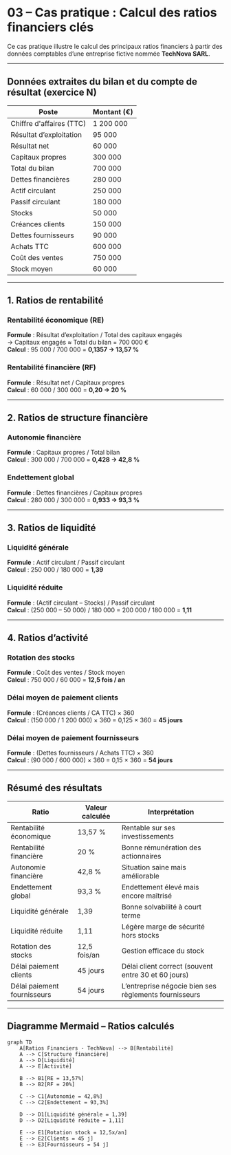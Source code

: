 # 03 – Cas pratique : Calcul des ratios financiers clés

Ce cas pratique illustre le calcul des principaux ratios financiers à partir des données comptables d’une entreprise fictive nommée **TechNova SARL**.

---

## Données extraites du bilan et du compte de résultat (exercice N)

| Poste                          | Montant (€)         |
|--------------------------------|----------------------|
| Chiffre d'affaires (TTC)       | 1 200 000            |
| Résultat d’exploitation        | 95 000               |
| Résultat net                   | 60 000               |
| Capitaux propres               | 300 000              |
| Total du bilan                 | 700 000              |
| Dettes financières             | 280 000              |
| Actif circulant                | 250 000              |
| Passif circulant               | 180 000              |
| Stocks                         | 50 000               |
| Créances clients               | 150 000              |
| Dettes fournisseurs            | 90 000               |
| Achats TTC                     | 600 000              |
| Coût des ventes                | 750 000              |
| Stock moyen                    | 60 000               |

---

## 1. Ratios de rentabilité

### Rentabilité économique (RE)

**Formule** : Résultat d’exploitation / Total des capitaux engagés  
→ Capitaux engagés ≈ Total du bilan = 700 000 €  
**Calcul** : 95 000 / 700 000 = **0,1357 → 13,57 %**

### Rentabilité financière (RF)

**Formule** : Résultat net / Capitaux propres  
**Calcul** : 60 000 / 300 000 = **0,20 → 20 %**

---

## 2. Ratios de structure financière

### Autonomie financière

**Formule** : Capitaux propres / Total bilan  
**Calcul** : 300 000 / 700 000 = **0,428 → 42,8 %**

### Endettement global

**Formule** : Dettes financières / Capitaux propres  
**Calcul** : 280 000 / 300 000 = **0,933 → 93,3 %**

---

## 3. Ratios de liquidité

### Liquidité générale

**Formule** : Actif circulant / Passif circulant  
**Calcul** : 250 000 / 180 000 = **1,39**

### Liquidité réduite

**Formule** : (Actif circulant – Stocks) / Passif circulant  
**Calcul** : (250 000 – 50 000) / 180 000 = 200 000 / 180 000 = **1,11**

---

## 4. Ratios d’activité

### Rotation des stocks

**Formule** : Coût des ventes / Stock moyen  
**Calcul** : 750 000 / 60 000 = **12,5 fois / an**

### Délai moyen de paiement clients

**Formule** : (Créances clients / CA TTC) × 360  
**Calcul** : (150 000 / 1 200 000) × 360 = 0,125 × 360 = **45 jours**

### Délai moyen de paiement fournisseurs

**Formule** : (Dettes fournisseurs / Achats TTC) × 360  
**Calcul** : (90 000 / 600 000) × 360 = 0,15 × 360 = **54 jours**

---

## Résumé des résultats

| **Ratio**                         | **Valeur calculée**  | **Interprétation**                                        |
|----------------------------------|-----------------------|-----------------------------------------------------------|
| Rentabilité économique           | 13,57 %               | Rentable sur ses investissements                          |
| Rentabilité financière           | 20 %                  | Bonne rémunération des actionnaires                      |
| Autonomie financière             | 42,8 %                | Situation saine mais améliorable                          |
| Endettement global               | 93,3 %                | Endettement élevé mais encore maîtrisé                   |
| Liquidité générale               | 1,39                  | Bonne solvabilité à court terme                           |
| Liquidité réduite                | 1,11                  | Légère marge de sécurité hors stocks                     |
| Rotation des stocks              | 12,5 fois/an          | Gestion efficace du stock                                 |
| Délai paiement clients           | 45 jours              | Délai client correct (souvent entre 30 et 60 jours)       |
| Délai paiement fournisseurs      | 54 jours              | L’entreprise négocie bien ses règlements fournisseurs     |

---

## Diagramme Mermaid – Ratios calculés

```mermaid
graph TD
    A[Ratios Financiers - TechNova] --> B[Rentabilité]
    A --> C[Structure financière]
    A --> D[Liquidité]
    A --> E[Activité]

    B --> B1[RE = 13,57%]
    B --> B2[RF = 20%]

    C --> C1[Autonomie = 42,8%]
    C --> C2[Endettement = 93,3%]

    D --> D1[Liquidité générale = 1,39]
    D --> D2[Liquidité réduite = 1,11]

    E --> E1[Rotation stock = 12,5x/an]
    E --> E2[Clients = 45 j]
    E --> E3[Fournisseurs = 54 j]
